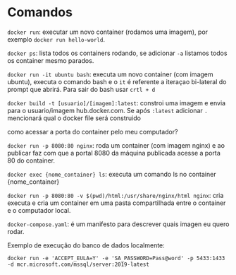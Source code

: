 # Comandos

`docker run`: executar um novo container (rodamos uma imagem), por exemplo `docker run hello-world`.

`docker ps`: lista todos os containers rodando, se adicionar `-a` listamos todos os container mesmo parados.

`docker run -it ubuntu bash`: executa um novo container (com imagem ubuntu), executa o comando bash e o `it` é referente a iteraçao bi-lateral do prompt que abrirá. Para sair do bash usar `crtl + d`

`docker build -t [usuario]/[imagem]:latest`: constroi uma imagem e envia para o usuario/imagem hub.docker.com. Se após `:latest` adicionar ` . ` mencionará qual o docker file será construido

como acessar a porta do container pelo meu computador?

`docker run -p 8080:80 nginx`: roda um container (com imagem nginx) e ao publicar faz com que a portal 8080 da máquina publicada acesse a porta 80 do container.

`docker exec {nome_container} ls`: executa um comando ls no container {nome_container}

`docker run -p 8080:80 -v $(pwd)/html:/usr/share/nginx/html nginx`: cria executa e cria um container em uma pasta compartilhada entre o container e o computador local.

`docker-compose.yaml`: é um manifesto para descrever quais imagen eu quero rodar.

Exemplo de execução do banco de dados localmente: 

`docker run -e 'ACCEPT_EULA=Y' -e 'SA_PASSWORD=Pass@word' -p 5433:1433 -d mcr.microsoft.com/mssql/server:2019-latest`